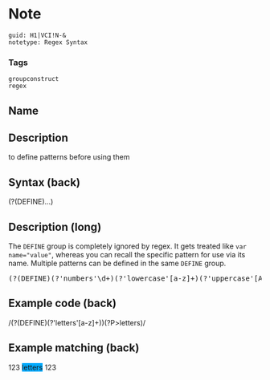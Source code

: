 # Note
```
guid: H1|VCI!N-&
notetype: Regex Syntax
```

### Tags
```
groupconstruct
regex
```

## Name


## Description
to define patterns before using them

## Syntax (back)
<div>(?(DEFINE)...)</div>

## Description (long)
The <code>DEFINE</code> group is completely ignored by regex. It gets treated like <code>var name="value"</code>, whereas you can recall the specific pattern for use via its name. Multiple patterns can be defined in the same <code>DEFINE</code> group.<pre>(?(DEFINE)(?'numbers'\d+)(?'lowercase'[a-z]+)(?'uppercase'[A-Z]+))</pre>

## Example code (back)
<div>/(?(DEFINE)(?'letters'[a-z]+))(?P>letters)/</div>

## Example matching (back)
123 <span style="background-color: rgb(0, 170, 255);">letters</span> 123
